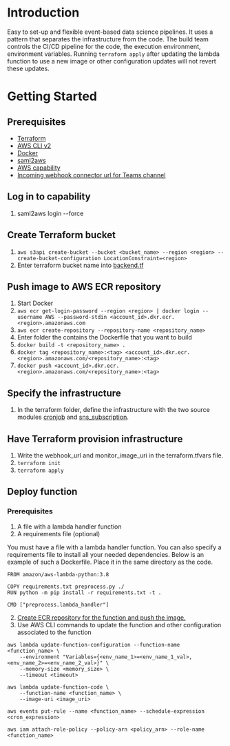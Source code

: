 # Introduction 
Easy to set-up and flexible event-based data science pipelines. It uses a
pattern that separates the infrastructure from the code. The build team controls
the CI/CD pipeline for the code, the execution environment, environment
variables. Running `terraform apply` after updating the lambda function to use a
new image or other configuration updates will not revert these updates.

# Getting Started

## Prerequisites
- [Terraform](https://www.terraform.io/downloads.html)
- [AWS CLI v2](https://docs.aws.amazon.com/cli/latest/userguide/install-cliv2-windows.html)
- [Docker](https://www.docker.com/products/docker-desktop)
- [saml2aws](https://wiki.dfds.cloud/en/playbooks/getting-started/prereqs-win)
- [AWS capability](https://build.dfds.cloud/capabilities)
- [Incoming webhook connector url for Teams channel](https://docs.microsoft.com/en-us/microsoftteams/platform/webhooks-and-connectors/how-to/add-incoming-webhook)

## Log in to capability
1. saml2aws login --force

## Create Terraform bucket
1. `aws s3api create-bucket --bucket <bucket_name> --region <region> --create-bucket-configuration LocationConstraint=<region>`
2. Enter terraform bucket name into [backend.tf](terraform/backend.tf)

## Push image to AWS ECR repository
1. Start Docker
2. `aws ecr get-login-password --region <region> | docker login --username AWS --password-stdin <account_id>.dkr.ecr.<region>.amazonaws.com`
3. `aws ecr create-repository --repository-name <repository_name>`
4. Enter folder the contains the Dockerfile that you want to build
5. `docker build -t <repository_name> .`
6. `docker tag <repository_name>:<tag> <account_id>.dkr.ecr.<region>.amazonaws.com/<repository_name>:<tag>`
7. `docker push <account_id>.dkr.ecr.<region>.amazonaws.com/<repository_name>:<tag>`

## Specify the infrastructure
1. In the terraform folder, define the infrastructure with the two source modules [cronjob](https://github.com/dfds-data/terraform-modules/tree/main/modules/lambda_cronjob) and [sns_subscription](https://github.com/dfds-data/terraform-modules/tree/main/modules/lambda_sns_subscription).

## Have Terraform provision infrastructure
1. Write the webhook_url and monitor_image_uri in the terraform.tfvars file. 
2. `terraform init`
3. `terraform apply`

## Deploy function

### Prerequisites
1. A file with a lambda handler function
2. A requirements file (optional)

You must have a file with a lambda handler function. You can also specify a requirements file to install all your needed dependencies. Below is an example of such a Dockerfile. Place it in the same directory as the code.
```docker
FROM amazon/aws-lambda-python:3.8

COPY requirements.txt preprocess.py ./
RUN python -m pip install -r requirements.txt -t .

CMD ["preprocess.lambda_handler"]
```

2. [Create ECR repository for the function and push the image.](#push-image-to-aws-ecr-repository) 
3. Use AWS CLI commands to update the function and other configuration associated to the function
```
aws lambda update-function-configuration --function-name <function_name> \
    --environment "Variables={<env_name_1>=<env_name_1_val>, <env_name_2>=<env_name_2_val>}" \
    --memory-size <memory_size> \
    --timeout <timeout>
```

```
aws lambda update-function-code \
    --function-name <function_name> \
    --image-uri <image_uri>
```

```
aws events put-rule --name <function_name> --schedule-expression <cron_expression>
```

```
aws iam attach-role-policy --policy-arn <policy_arn> --role-name <function_name>
```